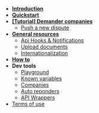 - [**Introduction**](/#what-is-justicecool)
- [**Quickstart**](quickstart.md)
- [**[Tutorial] Demander companies**](/demander/)
  - [Push a new dispute](/demander/push.md)
  <!-- - [Explanation: What will be the experience of my opponent ?](/demander/opponent-experience.md) -->
- [**General resources**](/general/)
    - [Api Hooks & Notifications](/general/hooks.md)
    - [Upload documents](/general/documents.md)
    - [Internationalization](/general/i18n.md)
- [**How to**](/how-to.md)
- **Dev tools**
    - [Playground](playground.md)
    - [Known variables](known-variables.md)
    - [Companies](companies.md)
    - [Auto reponders](/auto-responders.md)
    - [API Wrappers](wrappers.md)
- [Terms of use](tos.md)
<!-- - [API bindings](/) -->